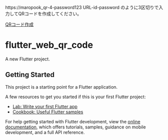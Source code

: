
https://maropook_qr-4-password123
URL-id-password のように3区切りで入力してQRコードを作成してください。





[QRコード作成](https://qr.quel.jp/url.php)

# flutter_web_qr_code

A new Flutter project.

## Getting Started

This project is a starting point for a Flutter application.

A few resources to get you started if this is your first Flutter project:

- [Lab: Write your first Flutter app](https://docs.flutter.dev/get-started/codelab)
- [Cookbook: Useful Flutter samples](https://docs.flutter.dev/cookbook)

For help getting started with Flutter development, view the
[online documentation](https://docs.flutter.dev/), which offers tutorials,
samples, guidance on mobile development, and a full API reference.
